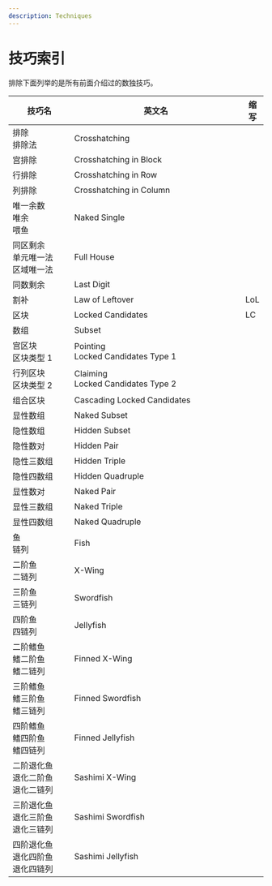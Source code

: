 ```yaml
---
description: Techniques
---
```


# 技巧索引

排除下面列举的是所有前面介绍过的数独技巧。

<table><thead><tr><th width="172">技巧名</th><th width="478">英文名</th><th>缩写</th></tr></thead><tbody><tr><td>排除<br>排除法</td><td>Crosshatching</td><td></td></tr><tr><td>宫排除</td><td>Crosshatching in Block</td><td></td></tr><tr><td>行排除</td><td>Crosshatching in Row</td><td></td></tr><tr><td>列排除</td><td>Crosshatching in Column</td><td></td></tr><tr><td>唯一余数<br>唯余<br>喂鱼</td><td>Naked Single</td><td></td></tr><tr><td>同区剩余<br>单元唯一法<br>区域唯一法</td><td>Full House</td><td></td></tr><tr><td>同数剩余</td><td>Last Digit</td><td></td></tr><tr><td>割补</td><td>Law of Leftover</td><td>LoL</td></tr><tr><td>区块</td><td>Locked Candidates</td><td>LC</td></tr><tr><td>数组</td><td>Subset</td><td></td></tr><tr><td>宫区块<br>区块类型 1</td><td>Pointing<br>Locked Candidates Type 1</td><td></td></tr><tr><td>行列区块<br>区块类型 2</td><td>Claiming<br>Locked Candidates Type 2</td><td></td></tr><tr><td>组合区块</td><td>Cascading Locked Candidates</td><td></td></tr><tr><td>显性数组</td><td>Naked Subset</td><td></td></tr><tr><td>隐性数组</td><td>Hidden Subset</td><td></td></tr><tr><td>隐性数对</td><td>Hidden Pair</td><td></td></tr><tr><td>隐性三数组</td><td>Hidden Triple</td><td></td></tr><tr><td>隐性四数组</td><td>Hidden Quadruple</td><td></td></tr><tr><td>显性数对</td><td>Naked Pair</td><td></td></tr><tr><td>显性三数组</td><td>Naked Triple</td><td></td></tr><tr><td>显性四数组</td><td>Naked Quadruple</td><td></td></tr><tr><td>鱼<br>链列</td><td>Fish</td><td></td></tr><tr><td>二阶鱼<br>二链列</td><td>X-Wing</td><td></td></tr><tr><td>三阶鱼<br>三链列</td><td>Swordfish</td><td></td></tr><tr><td>四阶鱼<br>四链列</td><td>Jellyfish</td><td></td></tr><tr><td>二阶鳍鱼<br>鳍二阶鱼<br>鳍二链列</td><td>Finned X-Wing</td><td></td></tr><tr><td>三阶鳍鱼<br>鳍三阶鱼<br>鳍三链列</td><td>Finned Swordfish</td><td></td></tr><tr><td>四阶鳍鱼<br>鳍四阶鱼<br>鳍四链列</td><td>Finned Jellyfish</td><td></td></tr><tr><td>二阶退化鱼<br>退化二阶鱼<br>退化二链列</td><td>Sashimi X-Wing</td><td></td></tr><tr><td>三阶退化鱼<br>退化三阶鱼<br>退化三链列</td><td>Sashimi Swordfish</td><td></td></tr><tr><td>四阶退化鱼<br>退化四阶鱼<br>退化四链列</td><td>Sashimi Jellyfish</td><td></td></tr></tbody></table>

